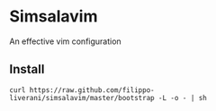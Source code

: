 # Simsalavim

An effective vim configuration

## Install
```
curl https://raw.github.com/filippo-liverani/simsalavim/master/bootstrap -L -o - | sh
```
